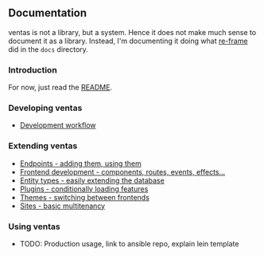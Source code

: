 ## Documentation

ventas is not a library, but a system. Hence it does not make much sense to document it as a library. Instead, I'm documenting it doing what [re-frame](https://github.com/Day8/re-frame) did in the `docs` directory.

### Introduction

For now, just read the [README](../README.md). 

### Developing ventas

- [Development workflow](./Development_workflow.md)

### Extending ventas

- [Endpoints - adding them, using them](./Endpoints.md)
- [Frontend development - components, routes, events, effects...](./Frontend_development.md)
- [Entity types - easily extending the database](./Entity_types.md)
- [Plugins - conditionally loading features](./Plugins.md)
- [Themes - switching between frontends](./Themes.md)
- [Sites - basic multitenancy](./Sites.md)

### Using ventas

- TODO: Production usage, link to ansible repo, explain lein template

